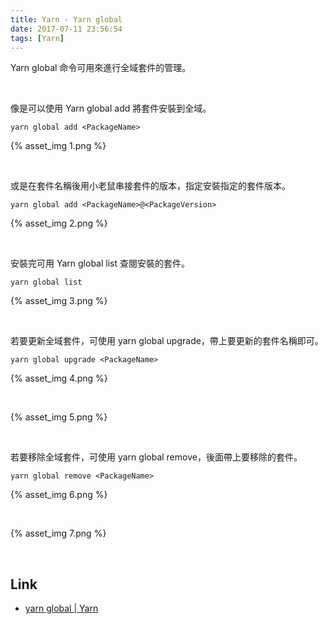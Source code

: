 ```yaml
---
title: Yarn - Yarn global
date: 2017-07-11 23:56:54
tags: [Yarn]
---
```


Yarn global 命令可用來進行全域套件的管理。  

<!-- More -->

<br/>


像是可以使用 Yarn global add 將套件安裝到全域。  

    yarn global add <PackageName>

{% asset_img 1.png %}

<br/>


或是在套件名稱後用小老鼠串接套件的版本，指定安裝指定的套件版本。  

    yarn global add <PackageName>@<PackageVersion>

{% asset_img 2.png %}

<br/>


安裝完可用 Yarn global list 查閱安裝的套件。  

    yarn global list

{% asset_img 3.png %}

<br/>


若要更新全域套件，可使用 yarn global upgrade，帶上要更新的套件名稱即可。  

    yarn global upgrade <PackageName>

{% asset_img 4.png %}

<br/>


{% asset_img 5.png %}

<br/>


若要移除全域套件，可使用 yarn global remove，後面帶上要移除的套件。  

    yarn global remove <PackageName>

{% asset_img 6.png %}

<br/>


{% asset_img 7.png %}

<br/>


Link
----
* [yarn global | Yarn](https://yarnpkg.com/en/docs/cli/global)
